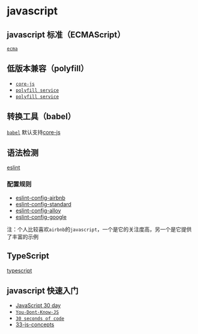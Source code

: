 # javascript

## javascript 标准（ECMAScript）

[` ecma `](https://github.com/tc39/ecma262)

## 低版本兼容（polyfill）

* [` core-js `](https://github.com/zloirock/core-js)
* [` polyfill service `](https://github.com/Financial-Times/polyfill-service)
* [` polyfill service `](https://github.com/Financial-Times/polyfill-service)

## 转换工具（babel）

[` babel `](https://github.com/babel/babel) 默认支持[core-js](https://babeljs.io/docs/en/babel-runtime-corejs2)

## 语法检测

[eslint](https://github.com/eslint/eslint)

### 配置规则

* [eslint-config-airbnb](https://github.com/airbnb/javascript)
* [eslint-config-standard](https://github.com/standard/eslint-config-standard)
* [eslint-config-alloy](https://github.com/AlloyTeam/eslint-config-alloy)
* [eslint-config-google](https://github.com/google/eslint-config-google)

注：个人比较喜欢`airbnb`的`javascript`，一个是它的关注度高，另一个是它提供了丰富的示例

## TypeScript

[typescript](https://github.com/Microsoft/TypeScript)

## javascript 快速入门

* [JavaScript 30 day](https://github.com/wesbos/JavaScript30)
* [` You-Dont-Know-JS `](https://github.com/getify/You-Dont-Know-JS)
* [` 30 seconds of code `](https://github.com/30-seconds/30-seconds-of-code)
* [33-js-concepts](https://github.com/leonardomso/33-js-concepts)

